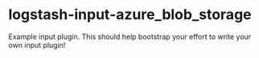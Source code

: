 # logstash-input-azure_blob_storage
Example input plugin. This should help bootstrap your effort to write your own input plugin!
